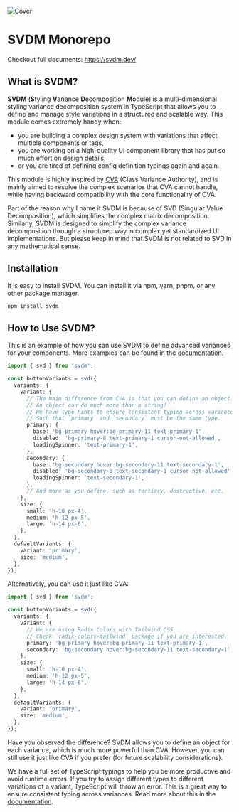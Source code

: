 ![Cover](https://imagedelivery.net/Dr98IMl5gQ9tPkFM5JRcng/6be57b6f-97d1-41ac-bce6-07750a204900/Ultra)

# SVDM Monorepo

Checkout full documents: https://svdm.dev/

## What is SVDM?

**SVDM** (**S**tyling **V**ariance **D**ecomposition **M**odule) is a multi-dimensional styling variance decomposition system in TypeScript that allows you to define and manage style variations in a structured and scalable way. This module comes extremely handy when:
- you are building a complex design system with variations that affect multiple components or tags,
- you are working on a high-quality UI component library that has put so much effort on design details,
- or you are tired of defining config definition typings again and again.

This module is highly inspired by [CVA](https://cva.style/docs) (Class Variance Authority), and is mainly aimed to resolve the complex scenarios that CVA cannot handle, while having backward compatibility with the core functionality of CVA.

Part of the reason why I name it SVDM is because of SVD (Singular Value Decomposition), which simplifies the complex matrix decomposition. Similarly, SVDM is designed to simplify the complex variance decomposition through a structured way in complex yet standardized UI implementations. But please keep in mind that SVDM is not related to SVD in any mathematical sense.

## Installation

It is easy to install SVDM. You can install it via npm, yarn, pnpm, or any other package manager.

```bash
npm install svdm
```

## How to Use SVDM?

This is an example of how you can use SVDM to define advanced variances for your components. More examples can be found in the [documentation](https://svdm.dev/).

```typescript
import { svd } from 'svdm';

const buttonVariants = svd({
  variants: {
    variant: {
      // The main difference from CVA is that you can define an object.
      // An object can do much more than a string!
      // We have type hints to ensure consistent typing across variances.
      // Such that `primary` and `secondary` must be the same type.
      primary: {
        base: 'bg-primary hover:bg-primary-11 text-primary-1',
        disabled: 'bg-primary-8 text-primary-1 cursor-not-allowed',
        loadingSpinner: 'text-primary-1',
      },
      secondary: {
        base: 'bg-secondary hover:bg-secondary-11 text-secondary-1',
        disabled: 'bg-secondary-8 text-secondary-1 cursor-not-allowed',
        loadingSpinner: 'text-secondary-1',
      },
      // And more as you define, such as tertiary, destructive, etc.
    },
    size: {
      small: 'h-10 px-4',
      medium: 'h-12 px-5',
      large: 'h-14 px-6',
    },
  },
  defaultVariants: {
    variant: 'primary',
    size: 'medium',
  },
});
```

Alternatively, you can use it just like CVA:

```typescript
import { svd } from 'svdm';

const buttonVariants = svd({
  variants: {
    variant: {
      // We are using Radix Colors with Tailwind CSS.
      // Check `radix-colors-tailwind` package if you are interested.
      primary: 'bg-primary hover:bg-primary-11 text-primary-1',
      secondary: 'bg-secondary hover:bg-secondary-11 text-secondary-1',
    },
    size: {
      small: 'h-10 px-4',
      medium: 'h-12 px-5',
      large: 'h-14 px-6',
    },
  },
  defaultVariants: {
    variant: 'primary',
    size: 'medium',
  },
});
```

Have you observed the difference? SVDM allows you to define an object for each variance, which is much more powerful than CVA. However, you can still use it just like CVA if you prefer (for future scalability considerations).

We have a full set of TypeScript typings to help you be more productive and avoid runtime errors. If you try to assign different types to different variations of a variant, TypeScript will throw an error. This is a great way to ensure consistent typing across variances. Read more about this in the [documentation](https://svdm.dev/).
